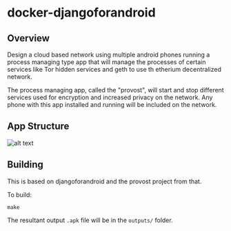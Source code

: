 # docker-djangoforandroid

## Overview

Design a cloud based network using multiple android phones running a process managing type app that will manage the processes of
certain services like Tor hidden services and geth to use th etherium decentralized network. 

The process managing app, called the "provost", will start and stop different services used for encryption and increased privacy on the network. Any phone with this app installed and running will be included on the network.

## App Structure
![alt text](https://github.com/sofwerx/provost/blob/master/images/Screen%20Shot%202018-05-11%20at%203.03.06%20PM.png "App Diagram")

## Building

This is based on djangoforandroid and the provost project from that.

To build:

    make

The resultant output `.apk` file will be in the `outputs/` folder.


